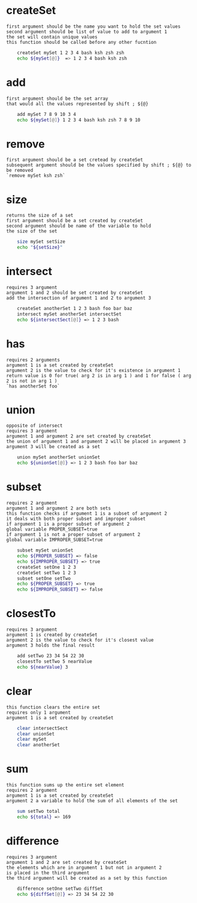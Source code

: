 
# createSet

    first argument should be the name you want to hold the set values
    second argument should be list of value to add to argument 1
    the set will contain unique values
    this function should be called before any other fucntion
```bash
    createSet mySet 1 2 3 4 bash ksh zsh zsh
    echo ${mySet[@]}  => 1 2 3 4 bash ksh zsh
```


# add

    first argument should be the set array
    that would all the values represented by shift ; ${@}
    
```bash
    add mySet 7 8 9 10 3 4
    echo ${mySet[@]} 1 2 3 4 bash ksh zsh 7 8 9 10
```

# remove

    first argument should be a set cretead by createSet
    subsequent argument should be the values specified by shift ; ${@} to be removed
    `remove mySet ksh zsh`


# size

    returns the size of a set
    first argument should be a set created by createSet
    second argument should be name of the variable to hold
    the size of the set
    
```bash
    size mySet setSize
    echo "${setSize}"
```

# intersect

    requires 3 argument
    argument 1 and 2 should be set created by createSet
    add the intersection of argument 1 and 2 to argument 3

```bash
    createSet anotherSet 1 2 3 bash foo bar baz
    intersect mySet anotherSet intersectSet
    echo ${intersectSect[@]} => 1 2 3 bash
```


# has

    requires 2 arguments
    argument 1 is a set created by createSet
    argument 2 is the value to check for it's existence in argument 1
    return value is 0 for true( arg 2 is in arg 1 ) and 1 for false ( arg 2 is not in arg 1 )
    `has anotherSet foo`
    
# union

    opposite of intersect
    requires 3 argument
    argument 1 and argument 2 are set created by createSet
    the union of argument 1 and argument 2 will be placed in argument 3
    argument 3 will be created as a set

```bash
    union mySet anotherSet unionSet
    echo ${unionSet[@]} => 1 2 3 bash foo bar baz
```


# subset

    requires 2 argument
    argument 1 and argument 2 are both sets
    this function checks if argument 1 is a subset of argument 2
    it deals with both proper subset and improper subset
    if argument 1 is a proper subset of argument 2
    global variable PROPER_SUBSET=true
    if argument 1 is not a proper subset of argument 2
    global variable IMPROPER_SUBSET=true

```bash
    subset mySet unionSet
    echo ${PROPER_SUBSET} => false
    echo ${IMPROPER_SUBSET} => true
    createSet setOne 1 2 3
    createSet setTwo 1 2 3
    subset setOne setTwo
    echo ${PROPER_SUBSET} => true
    echo ${IMPROPER_SUBSET} => false
```
    
# closestTo

    requires 3 argument
    argument 1 is created by createSet
    argument 2 is the value to check for it's closest value
    argument 3 holds the final result
```bash
    add setTwo 23 34 54 22 30
    closestTo setTwo 5 nearValue
    echo ${nearValue} 3
```


# clear

    this function clears the entire set
    requires only 1 argument
    argument 1 is a set created by createSet

```bash
    clear intersectSect
    clear unionSet
    clear mySet
    clear anotherSet
```

# sum

    this function sums up the entire set element
    requires 2 argument
    argument 1 is a set created by createSet
    argument 2 a variable to hold the sum of all elements of the set

```bash
    sum setTwo total
    echo ${total} => 169
```



# difference

    requires 3 argument
    argument 1 and 2 are set created by createSet
    the elements which are in argument 1 but not in argument 2
    is placed in the third argument
    the third argument will be created as a set by this function

```bash
    difference setOne setTwo diffSet
    echo ${diffSet[@]} => 23 34 54 22 30
```
